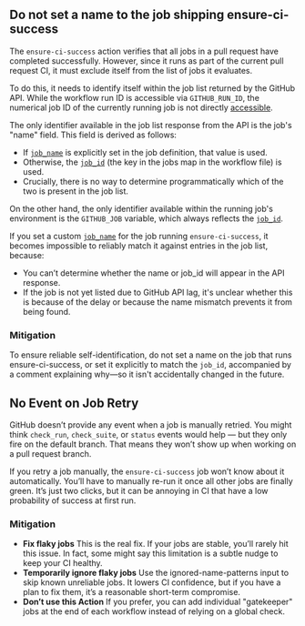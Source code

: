 ## Do not set a name to the job shipping ensure-ci-success

The `ensure-ci-success` action verifies that all jobs in a pull request have completed successfully. However, since it runs as part of the current pull request CI, it must exclude itself from the list of jobs it evaluates.

To do this, it needs to identify itself within the job list returned by the GitHub API. While the workflow run ID is accessible via `GITHUB_RUN_ID`, the numerical job ID of the currently running job is not directly [accessible](https://github.com/orgs/community/discussions/129314).

The only identifier available in the job list response from the API is the job's "name" field. This field is derived as follows:

- If [`job_name`](https://docs.github.com/en/actions/writing-workflows/workflow-syntax-for-github-actions#jobsjob_idname) is explicitly set in the job definition, that value is used.
- Otherwise, the [`job_id`](https://docs.github.com/en/actions/writing-workflows/workflow-syntax-for-github-actions#jobsjob_id) (the key in the jobs map in the workflow file) is used.
- Crucially, there is no way to determine programmatically which of the two is present in the job list.

On the other hand, the only identifier available within the running job's environment is the `GITHUB_JOB` variable, which always reflects the [`job_id`](https://docs.github.com/en/actions/writing-workflows/workflow-syntax-for-github-actions#jobsjob_id).

If you set a custom [`job_name`](https://docs.github.com/en/actions/writing-workflows/workflow-syntax-for-github-actions#jobsjob_idname) for the job running `ensure-ci-success`, it becomes impossible to reliably match it against entries in the job list, because:

- You can’t determine whether the name or job_id will appear in the API response.
- If the job is not yet listed due to GitHub API lag, it's unclear whether this is because of the delay or because the name mismatch prevents it from being found.

### Mitigation

To ensure reliable self-identification, do not set a name on the job that runs ensure-ci-success, or set it explicitly to match the `job_id`, accompanied by a comment explaining why—so it isn't accidentally changed in the future.

## No Event on Job Retry

GitHub doesn’t provide any event when a job is manually retried. You might think `check_run`, `check_suite`, or `status` events would help — but they only fire on the default branch. That means they won’t show up when working on a pull request branch.

If you retry a job manually, the `ensure-ci-success` job won’t know about it automatically. You’ll have to manually re-run it once all other jobs are finally green. It’s just two clicks, but it can be annoying in CI that have a low probability of success at first run.

### Mitigation

- **Fix flaky jobs**
  This is the real fix. If your jobs are stable, you’ll rarely hit this issue. In fact, some might say this limitation is a subtle nudge to keep your CI healthy.
- **Temporarily ignore flaky jobs**
  Use the ignored-name-patterns input to skip known unreliable jobs. It lowers CI confidence, but if you have a plan to fix them, it’s a reasonable short-term compromise.
- **Don’t use this Action**
  If you prefer, you can add individual "gatekeeper" jobs at the end of each workflow instead of relying on a global check.
